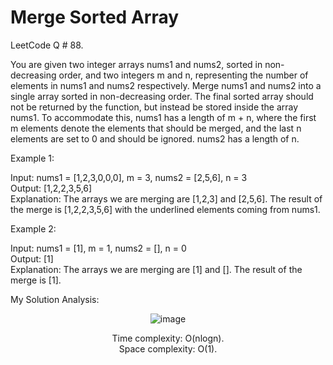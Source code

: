 # Merge Sorted Array

LeetCode Q # 88.

You are given two integer arrays nums1 and nums2, sorted in non-decreasing order, and two integers m and n, representing the number of elements in nums1 and nums2 respectively.
Merge nums1 and nums2 into a single array sorted in non-decreasing order.
The final sorted array should not be returned by the function, but instead be stored inside the array nums1. To accommodate this, nums1 has a length of m + n, where the first m elements denote the elements that should be merged, and the last n elements are set to 0 and should be ignored. nums2 has a length of n.

Example 1:

Input: nums1 = [1,2,3,0,0,0], m = 3, nums2 = [2,5,6], n = 3</br>
Output: [1,2,2,3,5,6]</br>
Explanation: The arrays we are merging are [1,2,3] and [2,5,6].
The result of the merge is [1,2,2,3,5,6] with the underlined elements coming from nums1.

Example 2:

Input: nums1 = [1], m = 1, nums2 = [], n = 0</br>
Output: [1]</br>
Explanation: The arrays we are merging are [1] and [].
The result of the merge is [1].

My Solution Analysis:

<div align = "center">

  ![image](https://github.com/xo-azeem/Merge-Sorted-Array-LeetCode/assets/171427226/7814693d-ab35-4d25-a42f-6afbdaaf8aca)

  Time complexity: O(nlogn).</br>Space complexity: O(1).
</div>

